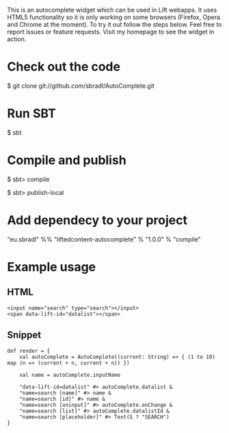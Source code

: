 This is an autocomplete widget which can be used in Lift webapps. It uses HTML5 functionality so it is only working on some browsers (Firefox, Opera and Chrome at the moment).
To try it out follow the steps below. Feel free to report issues or feature requests. Visit my homepage to see the widget in action.

# Check out the code

  $ git clone git://github.com/sbradl/AutoComplete.git

# Run SBT

  $ sbt

# Compile and publish

  $ sbt> compile

  $ sbt> publish-local

# Add dependecy to your project

"eu.sbradl" %% "liftedcontent-autocomplete" % "1.0.0" % "compile"

# Example usage

## HTML

    <input name="search" type="search"></input>
	<span data-lift-id="datalist"></span>

## Snippet

    def render = {
	    val autoComplete = AutoComplete((current: String) => { (1 to 10) map (n => (current + n, current + n)) })

	    val name = autoComplete.inputName

	    "data-lift-id=datalist" #> autoComplete.datalist &
	    "name=search [name]" #> name &
	    "name=search [id]" #> name &
	    "name=search [oninput]" #> autoComplete.onChange &
	    "name=search [list]" #> autoComplete.datalistId &
	    "name=search [placeholder]" #> Text(S ? "SEARCH")
    }